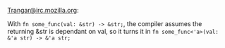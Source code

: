 Trangar@irc.mozilla.org:


With `fn some_func(val: &str) -> &str;`, the compiler assumes the returning &str is dependant on val, so it turns it in `fn some_func<'a>(val: &'a str) -> &'a str;`
